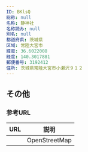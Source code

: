 ```yaml
---
ID: BKlsQ
総称: null
名称: 静神社
名称読み: null
別名: null
都道府県: 茨城県
区域: 常陸大宮市
緯度: 36.6022008
経度: 140.3017881
郵便番号: 3192412
住所: 茨城県常陸大宮市小瀬沢９１２
---
```


## その他

### 参考URL

| URL | 説明          |
| --- | ------------- |
|     | OpenStreetMap |
